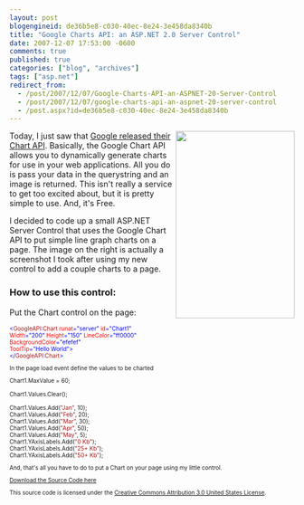 ```yaml
---
layout: post
blogengineid: de36b5e8-c030-40ec-8e24-3e458da8340b
title: "Google Charts API: an ASP.NET 2.0 Server Control"
date: 2007-12-07 17:53:00 -0600
comments: true
published: true
categories: ["blog", "archives"]
tags: ["asp.net"]
redirect_from: 
  - /post/2007/12/07/Google-Charts-API-an-ASPNET-20-Server-Control
  - /post/2007/12/07/google-charts-api-an-aspnet-20-server-control
  - /post.aspx?id=de36b5e8-c030-40ec-8e24-3e458da8340b
---
```

<!-- more -->

<img style="width: 210px; height: 331px;" src="http://pietschsoft.net/download/blog/1429/SimpleASPNETGoogleChartAPIControl.png" border="0" alt="" width="210" height="331" align="right" />Today, I just saw that <a href="http://code.google.com/apis/chart">Google released their Chart API</a>. Basically, the Google Chart API allows you to dynamically generate charts for use in your web applications. All you do is pass your data in the querystring and an image is returned. This isn't really a service to get too excited about, but it is pretty simple to use. And, it's Free.

I decided to code up a small ASP.NET Server Control that uses the Google Chart API to put simple line graph charts on a page. The image on the right is actually a screenshot I took after using my new control to add a couple charts to a page.
<h3>How to use this control:</h3>

Put the Chart control on the page:

<span style="font-size: x-small;">

<span style="color: #0000ff; font-size: x-small;"><</span><span style="color: #a31515; font-size: x-small;">GoogleAPI</span><span style="color: #0000ff; font-size: x-small;">:</span><span style="color: #a31515; font-size: x-small;">Chart</span><span style="font-size: x-small;"> </span><span style="color: #ff0000; font-size: x-small;">runat</span><span style="color: #0000ff; font-size: x-small;">="server"</span><span style="font-size: x-small;"> </span><span style="color: #ff0000; font-size: x-small;">id</span><span style="color: #0000ff; font-size: x-small;">="Chart1"</span><span style="font-size: x-small;"> <br /> </span><span style="color: #ff0000; font-size: x-small;">Width</span><span style="color: #0000ff; font-size: x-small;">="200"</span><span style="font-size: x-small;"> </span><span style="color: #ff0000; font-size: x-small;">Height</span><span style="color: #0000ff; font-size: x-small;">="150"</span><span style="font-size: x-small;"> </span><span style="color: #ff0000; font-size: x-small;">LineColor</span><span style="color: #0000ff; font-size: x-small;">="ff0000"<br /> </span><span style="color: #ff0000; font-size: x-small;">BackgroundColor</span><span style="color: #0000ff; font-size: x-small;">="efefef"<br /> </span><span style="color: #ff0000; font-size: x-small;">ToolTip</span><span style="color: #0000ff; font-size: x-small;">="Hello World"><br /> </span><span style="color: #0000ff; font-size: x-small;"></</span><span style="color: #a31515; font-size: x-small;">GoogleAPI</span><span style="color: #0000ff; font-size: x-small;">:</span><span style="color: #a31515; font-size: x-small;">Chart</span><span style="color: #0000ff; font-size: x-small;">></span>
</span>

In the page load event define the values to be charted

<span style="color: #0000ff; font-size: x-small;"><span style="font-size: x-small;">

Chart1.MaxValue = 60;<br /> <br /> Chart1.Values.Clear();<br /> <br /> Chart1.Values.Add(<span style="color: #a31515; font-size: x-small;">"Jan"</span><span style="font-size: x-small;">, 10);<br /> Chart1.Values.Add(</span><span style="color: #a31515; font-size: x-small;">"Feb"</span><span style="font-size: x-small;">, 20);<br /> Chart1.Values.Add(</span><span style="color: #a31515; font-size: x-small;">"Mar"</span><span style="font-size: x-small;">, 30);<br /> Chart1.Values.Add(</span><span style="color: #a31515; font-size: x-small;">"Apr"</span><span style="font-size: x-small;">, 50);<br /> Chart1.Values.Add(</span><span style="color: #a31515; font-size: x-small;">"May"</span><span style="font-size: x-small;">, 5);<br /> Chart1.YAxisLabels.Add(</span><span style="color: #a31515; font-size: x-small;">"0 Kb"</span><span style="font-size: x-small;">);<br /> Chart1.YAxisLabels.Add(</span><span style="color: #a31515; font-size: x-small;">"25+ Kb"</span><span style="font-size: x-small;">);<br /> Chart1.YAxisLabels.Add(</span><span style="color: #a31515; font-size: x-small;">"50+ Kb"</span><span style="font-size: x-small;">);</span>
</span></span>

And, that's all you have to do to put a Chart on your page using my little control.

<a href="/download/blog/1429/SimpleASPNETGoogleChartAPIControl.zip">Download the Source Code here</a>

This source code is licensed under the <a href="http://creativecommons.org/licenses/by/3.0/us/">Creative Commons Attribution 3.0 United States License</a>.
